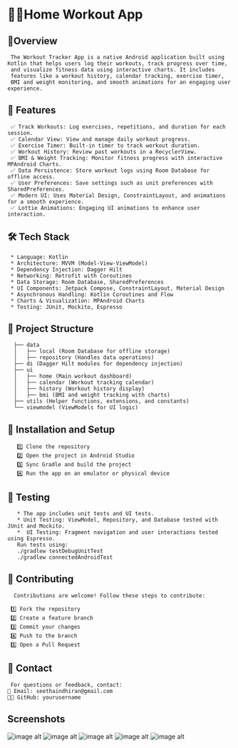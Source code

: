 # 🏋️‍♂️Home Workout App

## 📌Overview
     The Workout Tracker App is a native Android application built using Kotlin that helps users log their workouts, track progress over time, 
     and visualize fitness data using interactive charts. It includes 
     features like a workout history, calendar tracking, exercise timer, 
     BMI and weight monitoring, and smooth animations for an engaging user experience.

## 🎯 Features
     ✅ Track Workouts: Log exercises, repetitions, and duration for each session.
     ✅ Calendar View: View and manage daily workout progress.
     ✅ Exercise Timer: Built-in timer to track workout duration.
     ✅ Workout History: Review past workouts in a RecyclerView.
     ✅ BMI & Weight Tracking: Monitor fitness progress with interactive MPAndroid Charts.
     ✅ Data Persistence: Store workout logs using Room Database for offline access.
     ✅ User Preferences: Save settings such as unit preferences with SharedPreferences.
     ✅ Modern UI: Uses Material Design, ConstraintLayout, and animations for a smooth experience.
     ✅ Lottie Animations: Engaging UI animations to enhance user interaction.

## 🛠 Tech Stack
     * Language: Kotlin
     * Architecture: MVVM (Model-View-ViewModel)
     * Dependency Injection: Dagger Hilt
     * Networking: Retrofit with Coroutines
     * Data Storage: Room Database, SharedPreferences
     * UI Components: Jetpack Compose, ConstraintLayout, Material Design
     * Asynchronous Handling: Kotlin Coroutines and Flow
     * Charts & Visualization: MPAndroid Charts
     * Testing: JUnit, Mockito, Espresso

## 📂 Project Structure
      ├── data
      │   ├── local (Room Database for offline storage)
      │   ├── repository (Handles data operations)
      ├── di (Dagger Hilt modules for dependency injection)
      ├── ui
      │   ├── home (Main workout dashboard)
      │   ├── calendar (Workout tracking calendar)
      │   ├── history (Workout history display)
      │   ├── bmi (BMI and weight tracking with charts)
      ├── utils (Helper functions, extensions, and constants)
      └── viewmodel (ViewModels for UI logic)

## 🚀 Installation and Setup
       1️⃣ Clone the repository
       2️⃣ Open the project in Android Studio
       3️⃣ Sync Gradle and build the project
       4️⃣ Run the app on an emulator or physical device

## 🧪 Testing
       * The app includes unit tests and UI tests.
       * Unit Testing: ViewModel, Repository, and Database tested with JUnit and Mockito.
       *  UI Testing: Fragment navigation and user interactions tested using Espresso.
       Run tests using:
       ./gradlew testDebugUnitTest
       ./gradlew connectedAndroidTest

## 🤝 Contributing
      Contributions are welcome! Follow these steps to contribute:

     1️⃣ Fork the repository
     2️⃣ Create a feature branch
     3️⃣ Commit your changes
     4️⃣ Push to the branch
     5️⃣ Open a Pull Request

## 📧 Contact
     For questions or feedback, contact:
    📩 Email: seethaindhiran@gmail.com
    👨‍💻 GitHub: yourusername

## Screenshots

![image alt](https://github.com/SeethaIndiran/Home-Workout/blob/050d0bb587c8149b525f948534d6a7e7a882f23d/1%5B2%5D.png)
![image alt](https://github.com/SeethaIndiran/Home-Workout/blob/39c7ec4eb2f3677881b97292ab3ca2480dcd5dcf/2%5B1%5D.png)
![image alt](https://github.com/SeethaIndiran/Home-Workout/blob/6bf147f8b6f167455d1b6776fd28dee656f85f16/3%5B1%5D.png)
![image alt](https://github.com/SeethaIndiran/Home-Workout/blob/4539842c765ada18965be8c7f80515d039b76002/4%5B1%5D.png)
![image alt](https://github.com/SeethaIndiran/Home-Workout/blob/7a8c1499d5fa8db24bfedeb80c6f5304bce1f52d/5%5B1%5D.png)
